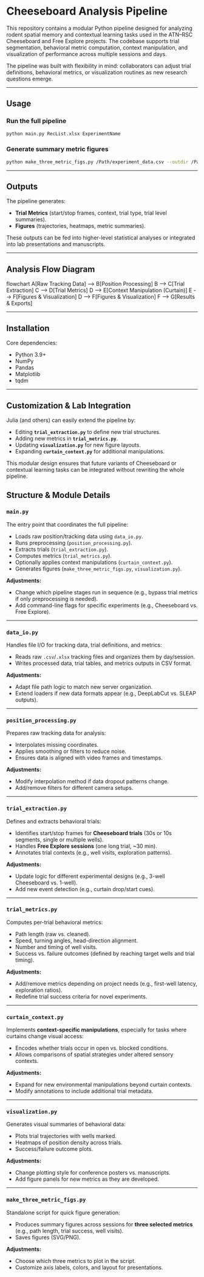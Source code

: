 # Cheeseboard Analysis Pipeline
This repository contains a modular Python pipeline designed for analyzing rodent spatial memory and contextual 
learning tasks used in the ATN–RSC Cheeseboard and Free Explore projects. The codebase supports trial 
segmentation, behavioral metric computation, context manipulation, and visualization of performance across 
multiple sessions and days.

The pipeline was built with flexibility in mind: collaborators can adjust trial definitions,
behavioral metrics, or visualization routines as new research questions emerge.

---
## Usage
### Run the full pipeline
```bash
python main.py RecList.xlsx ExperimentName
```

### Generate summary metric figures
```bash
python make_three_metric_figs.py /Path/experiment_data.csv --outdir /Path/Output_Folder
```

---
## Outputs
The pipeline generates:
- **Trial Metrics** (start/stop frames, context, trial type, trial level summaries). 
- **Figures** (trajectories, heatmaps, metric summaries).  

These outputs can be fed into higher-level statistical analyses or integrated into lab presentations and manuscripts.

---
## Analysis Flow Diagram
flowchart
    A[Raw Tracking Data] --> B[Position Processing]
    B --> C[Trial Extraction]
    C --> D[Trial Metrics]
    D --> E[Context Manipulation (Curtain)]
        E --> F[Figures & Visualization]
    D --> F[Figures & Visualization]
    F --> G[Results & Exports]

---
## Installation
Core dependencies:
- Python 3.9+  
- NumPy  
- Pandas  
- Matplotlib  
- tqdm  

---
## Customization & Lab Integration
Julia (and others) can easily extend the pipeline by:
- Editing **`trial_extraction.py`** to define new trial structures.  
- Adding new metrics in **`trial_metrics.py`**.  
- Updating **`visualization.py`** for new figure layouts.  
- Expanding **`curtain_context.py`** for additional manipulations.  

This modular design ensures that future variants of Cheeseboard or contextual learning tasks can be 
integrated without rewriting the whole pipeline.

## Structure & Module Details
### **`main.py`**
The entry point that coordinates the full pipeline:
- Loads raw position/tracking data using `data_io.py`.
- Runs preprocessing (`position_processing.py`).
- Extracts trials (`trial_extraction.py`).
- Computes metrics (`trial_metrics.py`).
- Optionally applies context manipulations (`curtain_context.py`).
- Generates figures (`make_three_metric_figs.py`, `visualization.py`).

**Adjustments:**  
- Change which pipeline stages run in sequence (e.g., bypass trial metrics if only preprocessing is needed).  
- Add command-line flags for specific experiments (e.g., Cheeseboard vs. Free Explore).  

---
### **`data_io.py`**
Handles file I/O for tracking data, trial definitions, and metrics:
- Reads raw `.csv`/`.xlsx` tracking files and organizes them by day/session.  
- Writes processed data, trial tables, and metrics outputs in CSV format.  

**Adjustments:**  
- Adapt file path logic to match new server organization.  
- Extend loaders if new data formats appear (e.g., DeepLabCut vs. SLEAP outputs).  

---
### **`position_processing.py`**
Prepares raw tracking data for analysis:
- Interpolates missing coordinates.  
- Applies smoothing or filters to reduce noise.  
- Ensures data is aligned with video frames and timestamps.  

**Adjustments:**  
- Modify interpolation method if data dropout patterns change.  
- Add/remove filters for different camera setups.  

---
### **`trial_extraction.py`**
Defines and extracts behavioral trials:
- Identifies start/stop frames for **Cheeseboard trials** (30s or 10s segments, single or multiple wells).  
- Handles **Free Explore sessions** (one long trial, ~30 min).  
- Annotates trial contexts (e.g., well visits, exploration patterns).  

**Adjustments:**  
- Update logic for different experimental designs (e.g., 3-well Cheeseboard vs. 1-well).  
- Add new event detection (e.g., curtain drop/start cues).  

---
### **`trial_metrics.py`**
Computes per-trial behavioral metrics:
- Path length (raw vs. cleaned).  
- Speed, turning angles, head-direction alignment.  
- Number and timing of well visits.  
- Success vs. failure outcomes (defined by reaching target wells and trial timing).  

**Adjustments:**  
- Add/remove metrics depending on project needs (e.g., first-well latency, exploration ratios).  
- Redefine trial success criteria for novel experiments.  

---
### **`curtain_context.py`**
Implements **context-specific manipulations**, especially for tasks where curtains change visual access:
- Encodes whether trials occur in open vs. blocked conditions.  
- Allows comparisons of spatial strategies under altered sensory contexts.  

**Adjustments:**  
- Expand for new environmental manipulations beyond curtain contexts.  
- Modify annotations to include additional trial metadata.  

---
### **`visualization.py`**
Generates visual summaries of behavioral data:
- Plots trial trajectories with wells marked.  
- Heatmaps of position density across trials.  
- Success/failure outcome plots.  

**Adjustments:**  
- Change plotting style for conference posters vs. manuscripts.  
- Add figure panels for new metrics as they are developed.  

---
### **`make_three_metric_figs.py`**
Standalone script for quick figure generation:
- Produces summary figures across sessions for **three selected metrics** 
  (e.g., path length, trial success, well visits).  
- Saves figures (SVG/PNG).  

**Adjustments:**  
- Choose which three metrics to plot in the script.  
- Customize axis labels, colors, and layout for presentations.
